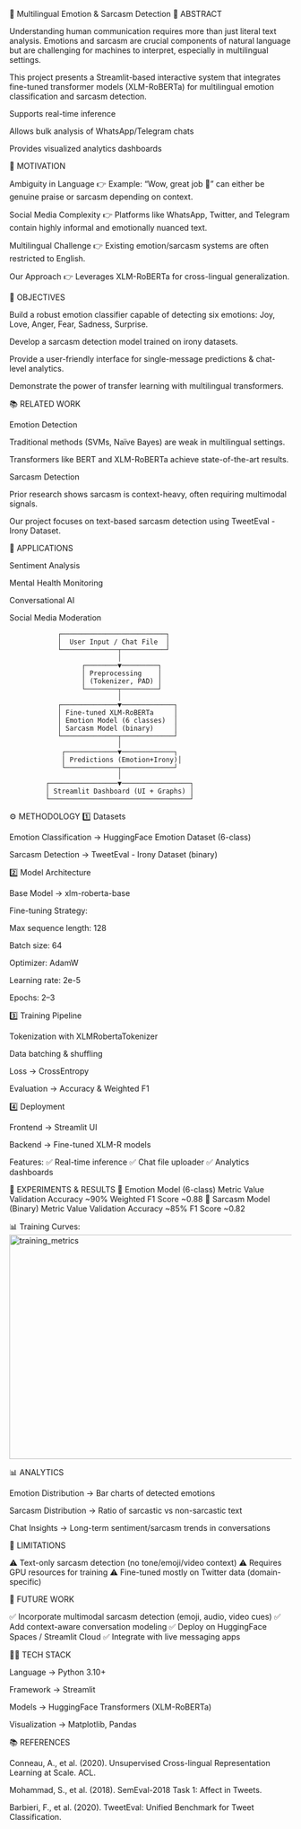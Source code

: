 🤖 Multilingual Emotion & Sarcasm Detection
📖 ABSTRACT

Understanding human communication requires more than just literal text analysis.
Emotions and sarcasm are crucial components of natural language but are challenging for machines to interpret, especially in multilingual settings.

This project presents a Streamlit-based interactive system that integrates fine-tuned transformer models (XLM-RoBERTa) for multilingual emotion classification and sarcasm detection.

Supports real-time inference

Allows bulk analysis of WhatsApp/Telegram chats

Provides visualized analytics dashboards

🧩 MOTIVATION

Ambiguity in Language
👉 Example: “Wow, great job 👏” can either be genuine praise or sarcasm depending on context.

Social Media Complexity
👉 Platforms like WhatsApp, Twitter, and Telegram contain highly informal and emotionally nuanced text.

Multilingual Challenge
👉 Existing emotion/sarcasm systems are often restricted to English.

Our Approach
👉 Leverages XLM-RoBERTa for cross-lingual generalization.

🎯 OBJECTIVES

Build a robust emotion classifier capable of detecting six emotions: Joy, Love, Anger, Fear, Sadness, Surprise.

Develop a sarcasm detection model trained on irony datasets.

Provide a user-friendly interface for single-message predictions & chat-level analytics.

Demonstrate the power of transfer learning with multilingual transformers.

📚 RELATED WORK

Emotion Detection

Traditional methods (SVMs, Naïve Bayes) are weak in multilingual settings.

Transformers like BERT and XLM-RoBERTa achieve state-of-the-art results.

Sarcasm Detection

Prior research shows sarcasm is context-heavy, often requiring multimodal signals.

Our project focuses on text-based sarcasm detection using TweetEval - Irony Dataset.

🚀 APPLICATIONS

Sentiment Analysis

Mental Health Monitoring

Conversational AI

Social Media Moderation


                ┌──────────────────────────┐
                │  User Input / Chat File  │
                └──────────────┬───────────┘
                               │
                      ┌────────▼─────────┐
                      │ Preprocessing    │
                      │ (Tokenizer, PAD) │
                      └────────┬─────────┘
                               │
                ┌──────────────▼─────────────┐
                │ Fine-tuned XLM-RoBERTa     │
                │ Emotion Model (6 classes)  │
                │ Sarcasm Model (binary)     │
                └──────────────┬─────────────┘
                               │
                 ┌─────────────▼─────────────┐
                 │ Predictions (Emotion+Irony)│
                 └─────────────┬─────────────┘
                               │
             ┌─────────────────▼─────────────────┐
             │ Streamlit Dashboard (UI + Graphs) │
             └───────────────────────────────────┘

⚙️ METHODOLOGY
1️⃣ Datasets

Emotion Classification → HuggingFace Emotion Dataset (6-class)

Sarcasm Detection → TweetEval - Irony Dataset (binary)

2️⃣ Model Architecture

Base Model → xlm-roberta-base

Fine-tuning Strategy:

Max sequence length: 128

Batch size: 64

Optimizer: AdamW

Learning rate: 2e-5

Epochs: 2–3

3️⃣ Training Pipeline

Tokenization with XLMRobertaTokenizer

Data batching & shuffling

Loss → CrossEntropy

Evaluation → Accuracy & Weighted F1

4️⃣ Deployment

Frontend → Streamlit UI

Backend → Fine-tuned XLM-R models

Features:
✅ Real-time inference
✅ Chat file uploader
✅ Analytics dashboards

🔬 EXPERIMENTS & RESULTS
📌 Emotion Model (6-class)
Metric	Value
Validation Accuracy	~90%
Weighted F1 Score	~0.88
📌 Sarcasm Model (Binary)
Metric	Value
Validation Accuracy	~85%
F1 Score	~0.82

📊 Training Curves:
<img width="1200" height="400" alt="training_metrics" src="https://github.com/user-attachments/assets/2e6de7ae-b7a0-4eeb-92d3-689b306f8fae" />



📊 ANALYTICS

Emotion Distribution → Bar charts of detected emotions

Sarcasm Distribution → Ratio of sarcastic vs non-sarcastic text

Chat Insights → Long-term sentiment/sarcasm trends in conversations

📌 LIMITATIONS

⚠️ Text-only sarcasm detection (no tone/emoji/video context)
⚠️ Requires GPU resources for training
⚠️ Fine-tuned mostly on Twitter data (domain-specific)

🚧 FUTURE WORK

✅ Incorporate multimodal sarcasm detection (emoji, audio, video cues)
✅ Add context-aware conversation modeling
✅ Deploy on HuggingFace Spaces / Streamlit Cloud
✅ Integrate with live messaging apps

🧑‍💻 TECH STACK

Language → Python 3.10+

Framework → Streamlit

Models → HuggingFace Transformers (XLM-RoBERTa)

Visualization → Matplotlib, Pandas

📚 REFERENCES

Conneau, A., et al. (2020). Unsupervised Cross-lingual Representation Learning at Scale. ACL.

Mohammad, S., et al. (2018). SemEval-2018 Task 1: Affect in Tweets.

Barbieri, F., et al. (2020). TweetEval: Unified Benchmark for Tweet Classification.
